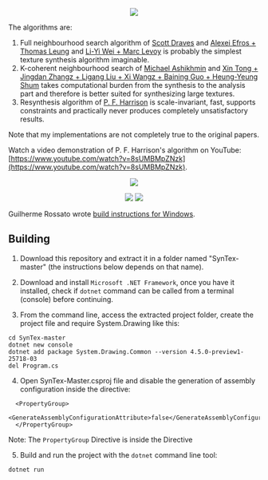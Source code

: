 <p align="center"><img src="http://i.imgur.com/fdb7B52.png"></p>

The algorithms are:

1. Full neighbourhood search algorithm of [Scott Draves](http://draves.org/fuse) and [Alexei Efros + Thomas Leung](https://www.eecs.berkeley.edu/Research/Projects/CS/vision/papers/efros-iccv99.pdf) and [Li-Yi Wei + Marc Levoy](https://graphics.stanford.edu/papers/texture-synthesis-sig00/texture.pdf) is probably the simplest texture synthesis algorithm imaginable.
2. K-coherent neighbourhood search of [Michael Ashikhmin](http://www.cs.princeton.edu/courses/archive/fall10/cos526/papers/ashikhmin01a.pdf) and [Xin Tong + Jingdan Zhangz + Ligang Liu + Xi Wangz + Baining Guo + Heung-Yeung Shum](http://research.microsoft.com/pubs/65191/btfsynthesis.pdf)  takes computational burden from the synthesis to the analysis part and therefore is better suited for synthesizing large textures.
3. Resynthesis algorithm of [P. F. Harrison](http://logarithmic.net/pfh-files/thesis/dissertation.pdf) is  scale-invariant, fast, supports constraints and practically never produces completely unsatisfactory results.

Note that my implementations are not completely true to the original papers.

Watch a video demonstration of P. F. Harrison's algorithm on YouTube: [https://www.youtube.com/watch?v=8sUMBMpZNzk](https://www.youtube.com/watch?v=8sUMBMpZNzk).

<p align="center"><img src="http://i.imgur.com/jO7YzUY.gif"></p>
<p align="center">
	<img src="http://i.imgur.com/E5prVhn.png">
	<img src="http://i.imgur.com/UJnnryW.png">
</p>

Guilherme Rossato wrote [build instructions for Windows](https://github.com/mxgmn/SynTex/pull/3/files).

<h2>Building</h2>

1. Download this repository and extract it in a folder named "SynTex-master" (the instructions below depends on that name).
2. Download and install `Microsoft .NET Framework`, once you have it installed, check if `dotnet` command can be called from a terminal (console) before continuing.

3. From the command line, access the extracted project folder, create the project file and require System.Drawing like this:

````batch
cd SynTex-master
dotnet new console
dotnet add package System.Drawing.Common --version 4.5.0-preview1-25718-03
del Program.cs
````

4. Open SynTex-Master.csproj file and disable the generation of assembly configuration inside the <PropertyGroup> directive:

````batch
  <PropertyGroup>
	<GenerateAssemblyConfigurationAttribute>false</GenerateAssemblyConfigurationAttribute>
  </PropertyGroup>
````
	
Note: The `PropertyGroup` Directive is inside the <Project Sdk="..."> Directive

5. Build and run the project with the `dotnet` command line tool:
````batch
dotnet run
````
